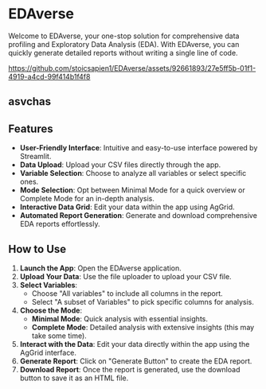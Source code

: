 # EDAverse

Welcome to EDAverse, your one-stop solution for comprehensive data profiling and Exploratory Data Analysis (EDA). With EDAverse, you can quickly generate detailed reports without writing a single line of code.


https://github.com/stoicsapien1/EDAverse/assets/92661893/27e5ff5b-01f1-4919-a4cd-99f414b1f4f8

## asvchas

## Features

- **User-Friendly Interface**: Intuitive and easy-to-use interface powered by Streamlit.
- **Data Upload**: Upload your CSV files directly through the app.
- **Variable Selection**: Choose to analyze all variables or select specific ones.
- **Mode Selection**: Opt between Minimal Mode for a quick overview or Complete Mode for an in-depth analysis.
- **Interactive Data Grid**: Edit your data within the app using AgGrid.
- **Automated Report Generation**: Generate and download comprehensive EDA reports effortlessly.

## How to Use

1. **Launch the App**: Open the EDAverse application.
2. **Upload Your Data**: Use the file uploader to upload your CSV file.
3. **Select Variables**:
   - Choose "All variables" to include all columns in the report.
   - Select "A subset of Variables" to pick specific columns for analysis.
4. **Choose the Mode**:
   - **Minimal Mode**: Quick analysis with essential insights.
   - **Complete Mode**: Detailed analysis with extensive insights (this may take some time).
5. **Interact with the Data**: Edit your data directly within the app using the AgGrid interface.
6. **Generate Report**: Click on "Generate Button" to create the EDA report.
7. **Download Report**: Once the report is generated, use the download button to save it as an HTML file.

